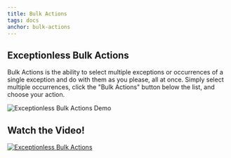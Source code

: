 ```yaml
---
title: Bulk Actions
tags: docs
anchor: bulk-actions
---
```


## Exceptionless Bulk Actions

Bulk Actions is the ability to select multiple exceptions or occurrences of a single exception and do with them as you please, all at once. Simply select multiple occurrences, click the "Bulk Actions" button below the list, and choose your action.

![Exceptionless Bulk Actions Demo](/assets/img/docs/exceptionless-bulk-actions.gif)
## Watch the Video!

[![Exceptionless Bulk Actions](/assets/img/docs/bulk-actions-video-screenshot.png)](http://www.youtube.com/watch?v=pQXk3ayK8P8)
